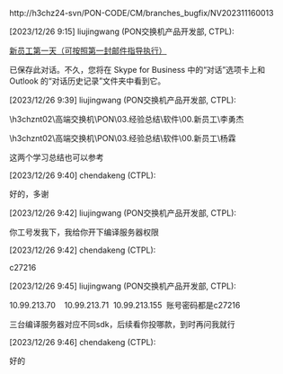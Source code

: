 http://h3chz24-svn/PON-CODE/CM/branches_bugfix/NV202311160013

[‎2023/‎12/‎26 9:15] liujingwang (PON交换机产品开发部, CTPL):

[新员工第一天（可按照第一封邮件指导执行）](onenote://h3chznt02/高端交换机/S10500-V7/03.经验总结/软件/PUBLIC/OneNote/CCLSW/SF/PON/新员工.one#新员工第一天（可按照第一封邮件指导执行）&section-id={9555E696-8B98-4958-A624-572AB30CF3A6}&page-id={E8FF5B02-5F28-48C9-AD61-F6C7431243AA}&end)

已保存此对话。不久，您将在 Skype for Business 中的“对话”选项卡上和 Outlook 的“对话历史记录”文件夹中看到它。

[‎2023/‎12/‎26 9:39] liujingwang (PON交换机产品开发部, CTPL):

\\h3chznt02\高端交换机\PON\03.经验总结\软件\00.新员工\李勇杰

\\h3chznt02\高端交换机\PON\03.经验总结\软件\00.新员工\杨霖

这两个学习总结也可以参考

[‎2023/‎12/‎26 9:40] chendakeng (CTPL):

好的，多谢

[‎2023/‎12/‎26 9:42] liujingwang (PON交换机产品开发部, CTPL):

你工号发我下，我给你开下编译服务器权限

[‎2023/‎12/‎26 9:42] chendakeng (CTPL):

c27216

[‎2023/‎12/‎26 9:45] liujingwang (PON交换机产品开发部, CTPL):

10.99.213.70    10.99.213.71  10.99.213.155  账号密码都是c27216

三台编译服务器对应不同sdk，后续看你投哪款，到时再问我就行

[‎2023/‎12/‎26 9:46] chendakeng (CTPL):

好的